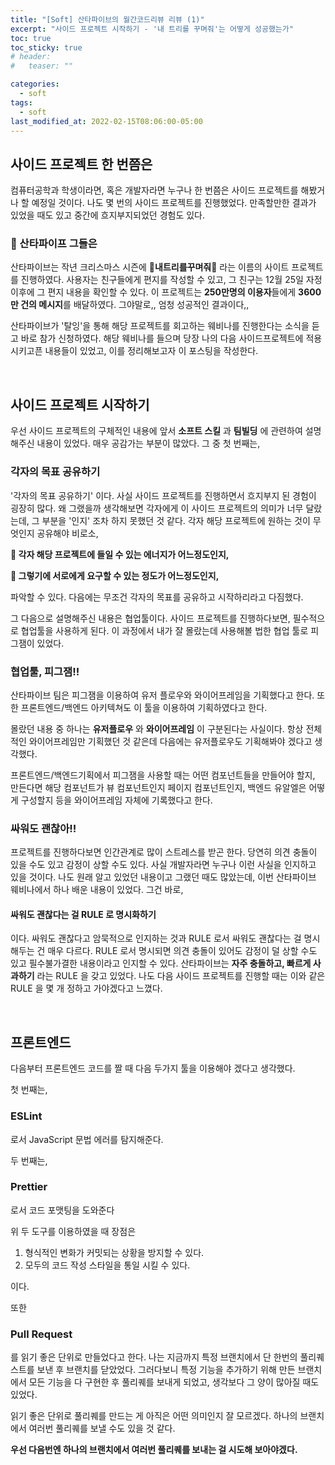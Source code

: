 ```yaml
---
title: "[Soft] 산타파이브의 월간코드리뷰 리뷰 (1)"
excerpt: "사이드 프로젝트 시작하기 - '내 트리를 꾸며줘'는 어떻게 성공했는가"
toc: true
toc_sticky: true
# header:
#   teaser: ""

categories:
  - soft
tags:
  - soft
last_modified_at: 2022-02-15T08:06:00-05:00
---
```


## 사이드 프로젝트 한 번쯤은

컴퓨터공학과 학생이라면, 혹은 개발자라면 누구나 한 번쯤은 사이드 프로젝트를 해봤거나 할 예정일 것이다. 나도 몇 번의 사이드 프로젝트를 진행했었다. 만족할만한 결과가 있었을 때도 있고 중간에 흐지부지되었던 경험도 있다.

### 🎅 산타파이프 그들은

산타파이브는 작년 크리스마스 시즌에 🎄**내트리를꾸며줘**🎄 라는 이름의 사이트 프로젝트를 진행하였다. 사용자는 친구들에게 편지를 작성할 수 있고, 그 친구는 12월 25일 자정 이후에 그 편지 내용을 확인할 수 있다. 이 프로젝트는 **250만명의 이용자**들에게 **3600만 건의 메시지**를 배달하였다. 그야말로,, 엄청 성공적인 결과이다,,

산타파이브가 '탈잉'을 통해 해당 프로젝트를 회고하는 웨비나를 진행한다는 소식을 듣고 바로 참가 신청하였다. 해당 웨비나를 들으며 당장 나의 다음 사이드프로젝트에 적용시키고픈 내용들이 있었고, 이를 정리해보고자 이 포스팅을 작성한다.

<br/>

## 사이드 프로젝트 시작하기

우선 사이드 프로젝트의 구체적인 내용에 앞서 **소프트 스킬** 과 **팀빌딩** 에 관련하여 설명해주신 내용이 있었다. 매우 공감가는 부분이 많았다. 그 중 첫 번째는,

### 각자의 목표 공유하기

'각자의 목표 공유하기' 이다. 사실 사이드 프로젝트를 진행하면서 흐지부지 된 경험이 굉장히 많다. 왜 그랬을까 생각해보면 각자에게 이 사이드 프로젝트의 의미가 너무 달랐는데, 그 부분을 '인지' 조차 하지 못했던 것 같다. 각자 해당 프로젝트에 원하는 것이 무엇인지 공유해야 비로소,

**🎄 각자 해당 프로젝트에 들일 수 있는 에너지가 어느정도인지,**

**🎄 그렇기에 서로에게 요구할 수 있는 정도가 어느정도인지,**

파악할 수 있다. 다음에는 무조건 각자의 목표를 공유하고 시작하리라고 다짐했다.

그 다음으로 설명해주신 내용은 협업툴이다. 사이드 프로젝트를 진행하다보면, 필수적으로 협업툴을 사용하게 된다. 이 과정에서 내가 잘 몰랐는데 사용해볼 법한 협업 툴로 피그잼이 있었다.

### 협업툴, 피그잼!!

산타파이브 팀은 피그잼을 이용하여 유저 플로우와 와이어프레임을 기획했다고 한다. 또한 프론트엔드/백엔드 아키텍쳐도 이 툴을 이용하여 기획하였다고 한다.

몰랐던 내용 중 하나는 **유저플로우** 와 **와이어프레임** 이 구분된다는 사실이다. 항상 전체적인 와이어프레임만 기획했던 것 같은데 다음에는 유저플로우도 기획해봐야 겠다고 생각했다.

프론트엔드/백엔드기획에서 피그잼을 사용할 때는 어떤 컴포넌트들을 만들어야 할지, 만든다면 해당 컴포넌트가 뷰 컴포넌트인지 페이지 컴포넌트인지, 백엔드 유알엘은 어떻게 구성할지 등을 와이어프레임 자체에 기록했다고 한다.

### 싸워도 괜찮아!!

프로젝트를 진행하다보면 인간관계로 많이 스트레스를 받곤 한다. 당연히 의견 충돌이 있을 수도 있고 감정이 상할 수도 있다. 사실 개발자라면 누구나 이런 사실을 인지하고 있을 것이다. 나도 원래 알고 있었던 내용이고 그랬던 때도 많았는데, 이번 산타파이브 웨비나에서 하나 배운 내용이 있었다. 그건 바로,

#### 싸워도 괜찮다는 걸 RULE 로 명시화하기

이다. 싸워도 괜찮다고 암묵적으로 인지하는 것과 RULE 로서 싸워도 괜찮다는 걸 명시해두는 건 매우 다르다. RULE 로서 명시되면 의견 충돌이 있어도 감정이 덜 상할 수도 있고 필수불가결한 내용이라고 인지할 수 있다. 산타파이브는 **자주 충돌하고, 빠르게 사과하기** 라는 RULE 을 갖고 있었다. 나도 다음 사이드 프로젝트를 진행할 때는 이와 같은 RULE 을 몇 개 정하고 가야겠다고 느꼈다.

<br/>

## 프론트엔드

다음부터 프론트엔드 코드를 짤 때 다음 두가지 툴을 이용해야 겠다고 생각했다.

첫 번째는,

### ESLint

로서 JavaScript 문법 에러를 탐지해준다.

두 번째는,

### Prettier

로서 코드 포맷팅을 도와준다

위 두 도구를 이용하였을 때 장점은

1. 형식적인 변화가 커밋되는 상황을 방지할 수 있다.
2. 모두의 코드 작성 스타일을 통일 시킬 수 있다.

이다.

또한

### Pull Request

를 읽기 좋은 단위로 만들었다고 한다. 나는 지금까지 특정 브랜치에서 단 한번의 풀리퀘스트를 보낸 후 브랜치를 닫았었다. 그러다보니 특정 기능을 추가하기 위해 만든 브랜치에서 모든 기능을 다 구현한 후 풀리퀘를 보내게 되었고, 생각보다 그 양이 많아질 때도 있었다.

읽기 좋은 단위로 풀리퀘를 만드는 게 아직은 어떤 의미인지 잘 모르겠다. 하나의 브랜치에서 여러번 풀리퀘를 보낼 수도 있을 것 같다.

**우선 다음번엔 하나의 브랜치에서 여러번 풀리퀘를 보내는 걸 시도해 보아야겠다.**
